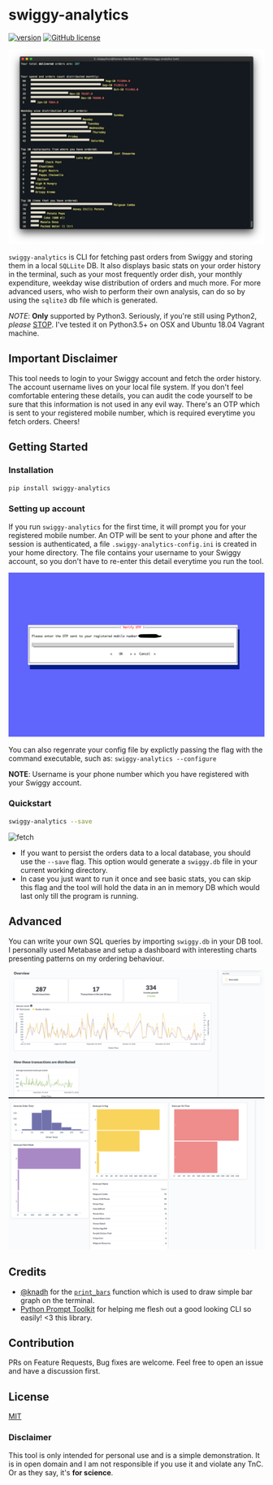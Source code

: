# swiggy-analytics

[![version](https://img.shields.io/pypi/v/swiggy-analytics.svg)](https://pypi.org/project/swiggy-analytics/)
[![GitHub license](https://img.shields.io/badge/license-MIT-blue.svg)](https://raw.githubusercontent.com/mr-karan/fate/master/LICENSE)

![Overview image](images/overview.png)

`swiggy-analytics` is CLI for fetching past orders from Swiggy and storing them in a local `SQLLite` DB. It also displays basic stats on your order history in the terminal, such as your most frequently order dish, your monthly expenditure, weekday wise distribution of orders and much more. For more advanced users, who wish to perform their own analysis, can do so by using the `sqlite3` db file which is generated.

_NOTE_: **Only** supported by Python3. Seriously, if you're still using Python2, _please_ [STOP](https://pythonclock.org/). I've tested it on Python3.5+ on OSX and Ubuntu 18.04 Vagrant machine.

## Important Disclaimer

This tool needs to login to your Swiggy account and fetch the order history. The account username lives on your local file system. If you don't feel comfortable entering these details, you can audit the code yourself to be sure that this information is not used in any evil way. There's an OTP which is sent to your registered mobile number, which is required everytime you fetch orders. Cheers!

## Getting Started

### Installation

`pip install swiggy-analytics`

### Setting up account

If you run `swiggy-analytics` for the first time, it will prompt you for your registered mobile number. An OTP will be sent to your phone and after the session is authenticated, a file `.swiggy-analytics-config.ini` is created in your home directory. The file contains your username to your Swiggy account, so you don't have to re-enter this detail everytime you run the tool.

![](images/configure-otp.png)

You can also regenrate your config file by explictly passing the flag with the command executable, such as: `swiggy-analytics --configure`

**NOTE**: Username is your phone number which you have registered with your Swiggy account.

### Quickstart

```sh
swiggy-analytics --save
```

![fetch](images/swiggy-analytics-fetch.gif)

-   If you want to persist the orders data to a local database, you should use the `--save` flag. This option would generate a `swiggy.db` file in your current working directory.
-   In case you just want to run it once and see basic stats, you can skip
    this flag and the tool will hold the data in an in memory DB which would last only till the program is running.

## Advanced

You can write your own SQL queries by importing `swiggy.db` in your DB tool. I personally used Metabase and setup a dashboard with interesting charts presenting patterns on my ordering behaviour.

![metabase-1](images/metabase-1.png)
![metabase-2](images/metabase-2.png)

## Credits

-   [@knadh](https://github.com/knadh) for the [`print_bars`](https://github.com/knadh/git-bars/blob/master/gitbars/gitbars.py#L24) function which is used to draw simple bar graph on the terminal.
-   [Python Prompt Toolkit](https://python-prompt-toolkit.readthedocs.io/en/master/) for helping me flesh out a good looking CLI so easily! <3 this library.

## Contribution

PRs on Feature Requests, Bug fixes are welcome. Feel free to open an issue and have a discussion first.

## License

[MIT](license)

### Disclaimer

This tool is only intended for personal use and is a simple demonstration. It is in open domain and I am not responsible if you use it and violate any TnC. Or as they say,
it's **for science**.
